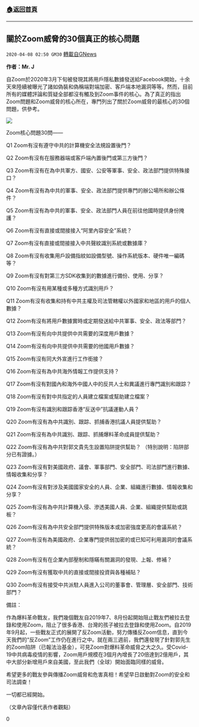 ###  [:house:返回首頁](https://github.com/ourhimalayas/txt)
---

## 關於Zoom威脅的30個真正的核心問題
`2020-04-08 02:50 GM30` [轉載自GNews](https://gnews.org/zh-hant/165822/)

**作者：Mr. J**

自Zoom於2020年3月下旬被發現其將用戶隱私數據發送給Facebook開始，十余天來陸續被曝光了諸如偽裝和偽稱端對端加密、客戶端本地漏洞等等。然而，目前所有的媒體評論和質疑全部都沒有觸及到Zoom事件的核心。為了真正的指出Zoom問題和Zoom威脅的核心所在，專門列出了關於Zoom威脅的最核心的30個問題，供參考。

![](https://s3.amazonaws.com/gnews-media-offload/wp-content/uploads/2020/04/08024841/image0-52.jpg)

Zoom核心問題30問——

Q1 Zoom有沒有遵守中共的計算機安全法規設置後門？

Q2 Zoom有沒有在服務器端或客戶端內置後門或第三方後門？

Q3 Zoom有沒有在為中共軍方、國安、公安等軍事、安全、政法部門提供特殊接口？

Q4 Zoom有沒有為中共的軍事、安全、政法部門提供專門的辦公場所和辦公條件？

Q5 Zoom有沒有為中共的軍事、安全、政法部門人員在前往他國時提供身份掩護？

Q6 Zoom有沒有直接或間接接入“阿里內容安全”系統？

Q7 Zoom有沒有直接或間接接入中共聲紋識別系統或數據庫？

Q8 Zoom有沒有收集用戶設備指紋如設備型號、操作系統版本、硬件唯一編碼等？

Q9 Zoom有沒有對第三方SDK收集到的數據進行備份、使用、分享？

Q10 Zoom有沒有用某種或多種方式識別用戶？

Q11 Zoom有沒有收集和持有中共主權及司法管轄權以外國家和地區的用戶的個人數據？

Q12 Zoom有沒有將用戶數據實時或定期發送給中共軍事、安全、政法等部門？

Q13 Zoom有沒有向中共提供中共需要的深度用戶數據？

Q14 Zoom有沒有向中共提供中共需要的他國用戶數據？

Q15 Zoom有沒有同大外宣進行工作銜接？

Q16 Zoom有沒有為中共海外情報工作提供支持？

Q17 Zoom有沒有對國內和海外中國人中的反共人士和異議進行專門識別和跟踪？

Q18 Zoom有沒有對中共指定的人員建立檔案或幫助建立檔案？

Q19 Zoom有沒有識別和跟踪香港“反送中”抗議運動人員？

Q20 Zoom有沒有為中共識別、跟踪、抓捕香港抗議人員提供幫助？

Q21 Zoom有沒有為中共識別、跟踪、抓捕爆料革命成員提供幫助？

Q22 Zoom有沒有為中共對郭文貴先生設置陷阱提供幫助？ （特別說明：陷阱部分已有證據。）

Q23 Zoom有沒有對美國政府、議會、軍事部門、安全部門、司法部門進行數據、情報收集和分享？

Q24 Zoom有沒有對涉及美國國家安全的人員、企業、組織進行數據、情報收集和分享？

Q25 Zoom有沒有為中共計算機入侵、滲透美國人員、企業、組織提供幫助或跳板？

Q26 Zoom有沒有為中共安全部門提供特殊版本或加密強度更高的會議系統？

Q27 Zoom有沒有為美國政府、企業專門提供弱加密的或已知可利用漏洞的會議系統？

Q28 Zoom有沒有在企業內部壓制和隱瞞有關漏洞的發現、上報、修補？

Q29 Zoom有沒有獲取中共的直接或間接投資與各種補貼？

Q30 Zoom有沒有接受中共派駐人員進入公司的董事會、管理層、安全部門、技術部門？

備註：

作為爆料革命戰友，我們幾個戰友自2019年7、8月份起開始阻止戰友們被拉去登錄和使用Zoom，阻止了很多香港、台灣的孩子被拉去登錄和使用Zoom。自2019年9月起，一些戰友正式的展開了反Zoom活動，努力傳播反Zoom信息，直到今天我們的“反Zoom”工作仍在進行之中。就在兩三週前，我們還發現了針對郭先生的Zoom陷阱（已報法治基金），可見Zoom對爆料革命威脅之大之久。受Covid-19中共病毒疫情的影響，Zoom用戶規模在3個月內增長了20倍達到2億用戶，其中大部分新增用戶來自美國，至此我們（全球）開始面臨同樣的威脅。

希望更多的戰友參與傳播Zoom威脅和危害真相！希望早日啟動對Zoom的安全和司法調查！

一切都已經開始。

（文章內容僅代表作者觀點）

0
